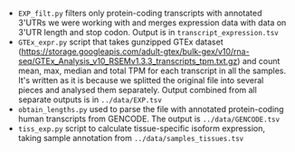 - `EXP_filt.py` filters only protein-coding transcripts with annotated 3'UTRs we were working with and merges expression data with data on 3'UTR length and stop codon. Output is in `transcript_expression.tsv`
- `GTEx_expr.py` script that takes gunzipped GTEx dataset (https://storage.googleapis.com/adult-gtex/bulk-gex/v10/rna-seq/GTEx_Analysis_v10_RSEMv1.3.3_transcripts_tpm.txt.gz) and count mean, max, median and total TPM for each transcript in all the samples. It's written as it is because we splitted the original file into several pieces and analysed them separately. Output combined from all separate outputs is in `../data/EXP.tsv`
- `obtain_lengths.py` used to parse the file with annotated protein-coding human transcripts from GENCODE. The output is `../data/GENCODE.tsv`
- `tiss_exp.py` script to calculate tissue-specific isoform expression, taking sample annotation from `../data/samples_tissues.tsv`





